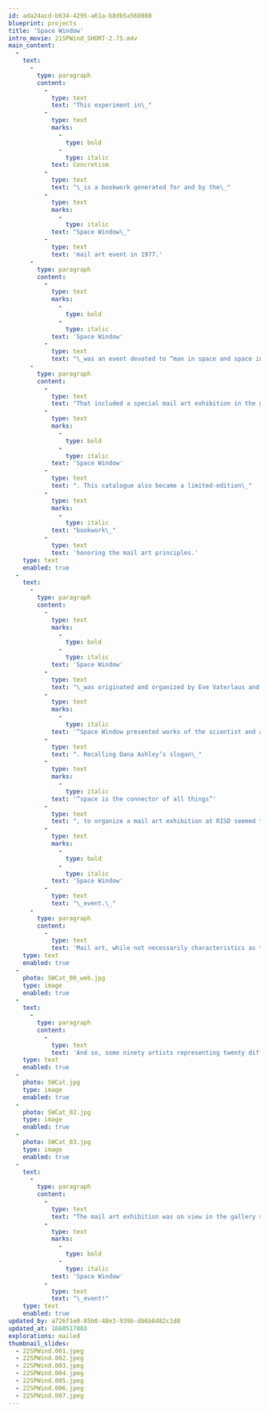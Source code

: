 ```yaml
---
id: ada24acd-b634-4295-a61a-b8db5a560088
blueprint: projects
title: 'Space Window'
intro_movie: 21SPWind_SHORT-2.75.m4v
main_content:
  -
    text:
      -
        type: paragraph
        content:
          -
            type: text
            text: "This experiment in\_"
          -
            type: text
            marks:
              -
                type: bold
              -
                type: italic
            text: Concretism
          -
            type: text
            text: "\_is a bookwork generated for and by the\_"
          -
            type: text
            marks:
              -
                type: italic
            text: "Space Window\_"
          -
            type: text
            text: 'mail art event in 1977.'
      -
        type: paragraph
        content:
          -
            type: text
            marks:
              -
                type: bold
              -
                type: italic
            text: 'Space Window'
          -
            type: text
            text: "\_was an event devoted to “man in space and space in art”. From September 14 through October 4, 1977, within various spaces of RISD and Brown University both artworks and space artifacts (including lunar soil!) were presented, along with a series of lectures, seminars, and other public events, featuring a variety of groups and individuals whose work deals with aspects of outer and/or inner space.\_"
      -
        type: paragraph
        content:
          -
            type: text
            text: "That included a special mail art exhibition in the gallery space of Market House, featuring some ninety artists from twenty different countries, moved into action, and aided by our global postal system. Each submission of work was documented in a catalogue called\_"
          -
            type: text
            marks:
              -
                type: bold
              -
                type: italic
            text: 'Space Window'
          -
            type: text
            text: ". This catalogue also became a limited-edition\_"
          -
            type: text
            marks:
              -
                type: italic
            text: "bookwork\_"
          -
            type: text
            text: 'honoring the mail art principles.'
    type: text
    enabled: true
  -
    text:
      -
        type: paragraph
        content:
          -
            type: text
            marks:
              -
                type: bold
              -
                type: italic
            text: 'Space Window'
          -
            type: text
            text: "\_was originated and organized by Eve Vaterlaus and John Waltemath. In their own words\_"
          -
            type: text
            marks:
              -
                type: italic
            text: '“Space Window presented works of the scientist and artist alike, not to illustrate their differences, but to demonstrate that the search for greater knowledge is common to both, aiming to broaden the channels of communication between the two”'
          -
            type: text
            text: ". Recalling Dana Ashley‘s slogan\_"
          -
            type: text
            marks:
              -
                type: italic
            text: '“space is the connector of all things”'
          -
            type: text
            text: ", to organize a mail art exhibition at RISD seemed to be particularly appropriate to become part of the\_"
          -
            type: text
            marks:
              -
                type: bold
              -
                type: italic
            text: 'Space Window'
          -
            type: text
            text: "\_event.\_"
      -
        type: paragraph
        content:
          -
            type: text
            text: 'Mail art, while not necessarily characteristics as today’s world of art, had been an active and growing activity in past decade among the avant-garde. At least partially created out of the need and desire to circumvent the limitations of established outlets for exhibition and publishing, with whose traditions and conventions so many artists today are characteristically in conflict, it has become an exciting and vital alternative and as a communication system used by hundreds of artists around the world, with its results as valid as anything out there today.'
    type: text
    enabled: true
  -
    photo: SWCat_00_web.jpg
    type: image
    enabled: true
  -
    text:
      -
        type: paragraph
        content:
          -
            type: text
            text: 'And so, some ninety artists representing twenty different countries connected their spaces with ours in Providence, RI, moved to action by the ‘external network” and aided by our global postal system. Each person who submitted work to the mail art exhibition was accepted and exhibited, (i.e., no editing of artists or their work, since exclusion would be to violate the basic concept and principles of mail art). Which is not to say that there were so that there were no “irrelevant” works included, but any such editing was left up to the individual/viewer/reader/listener.'
    type: text
    enabled: true
  -
    photo: SWCat.jpg
    type: image
    enabled: true
  -
    photo: SWCat_02.jpg
    type: image
    enabled: true
  -
    photo: SWCat_03.jpg
    type: image
    enabled: true
  -
    text:
      -
        type: paragraph
        content:
          -
            type: text
            text: "The mail art exhibition was on view in the gallery space of Market House (a historic building constructed in 1775, known as the “communication center” of Providence, now part of the RISD campus). It was on display for almost 5 weeks—in general since parts lingered on for longer as some works arrived late and were then honored to be exhibited. The material proved as a vibrant and provocative addition to the enormously successful\_"
          -
            type: text
            marks:
              -
                type: bold
              -
                type: italic
            text: 'Space Window'
          -
            type: text
            text: "\_event!"
    type: text
    enabled: true
updated_by: a726f1e0-85b0-48e3-939b-db6b8482c1d0
updated_at: 1660517003
explorations: mailed
thumbnail_slides:
  - 22SPWind.001.jpeg
  - 22SPWind.002.jpeg
  - 22SPWind.003.jpeg
  - 22SPWind.004.jpeg
  - 22SPWind.005.jpeg
  - 22SPWind.006.jpeg
  - 22SPWind.007.jpeg
---
```

